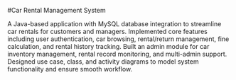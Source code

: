 #Car Rental Management System

A Java-based application with MySQL database integration to streamline car rentals for customers and managers. Implemented core features including user authentication, car browsing, rental/return management, fine calculation, and rental history tracking. Built an admin module for car inventory management, rental record monitoring, and multi-admin support. Designed use case, class, and activity diagrams to model system functionality and ensure smooth workflow.
